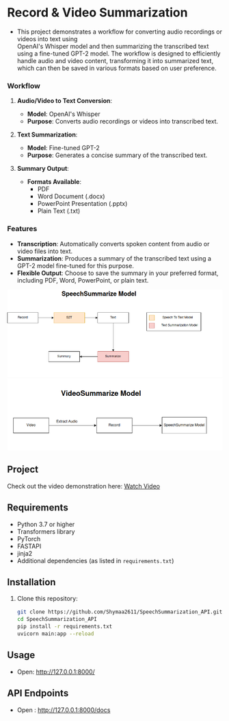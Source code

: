 # Record & Video Summarization
- This project demonstrates a workflow for converting audio recordings or videos into text using  
  OpenAI's Whisper model and then summarizing the transcribed text using a fine-tuned GPT-2 model. The workflow is designed to efficiently handle audio and video content, transforming it into summarized text, which can then be saved in various formats based on user preference.

### Workflow

1. **Audio/Video to Text Conversion**:
   - **Model**: OpenAI's Whisper
   - **Purpose**: Converts audio recordings or videos into transcribed text.

2. **Text Summarization**:
   - **Model**: Fine-tuned GPT-2
   - **Purpose**: Generates a concise summary of the transcribed text.

3. **Summary Output**:
   - **Formats Available**:
     - PDF
     - Word Document (.docx)
     - PowerPoint Presentation (.pptx)
     - Plain Text (.txt)

### Features

- **Transcription**: Automatically converts spoken content from audio or video files into text.
- **Summarization**: Produces a summary of the transcribed text using a GPT-2 model fine-tuned for this purpose.
- **Flexible Output**: Choose to save the summary in your preferred format, including PDF, Word, PowerPoint, or plain text.

![Recod-Summarize](media/recordsummarize.png)
![Video-Summarize](media/VideoSummarization.png)

## Project 

Check out the video demonstration here: [Watch Video](media/project.mp4)

## Requirements

- Python 3.7 or higher
- Transformers library
- PyTorch
- FASTAPI
- jinja2
- Additional dependencies (as listed in `requirements.txt`)

## Installation
1. Clone this repository:
   ```bash
   git clone https://github.com/Shymaa2611/SpeechSummarization_API.git
   cd SpeechSummarization_API
   pip install -r requirements.txt
   uvicorn main:app --reload
   ```

## Usage 
- Open: http://127.0.0.1:8000/


## API Endpoints
- Open : http://127.0.0.1:8000/docs
